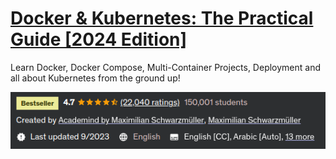 # [Docker & Kubernetes: The Practical Guide [2024 Edition]](https://www.udemy.com/course/docker-kubernetes-the-practical-guide/)

Learn Docker, Docker Compose, Multi-Container Projects, Deployment and all about Kubernetes from the ground up!

![](./imgs/info.png)

